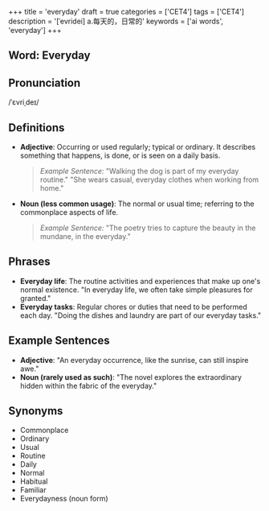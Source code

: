 +++
title = 'everyday'
draft = true
categories = ['CET4']
tags = ['CET4']
description = '[ˈevridei] a.每天的，日常的'
keywords = ['ai words', 'everyday']
+++

## Word: Everyday

## Pronunciation
/ˈɛvriˌdeɪ/

## Definitions
- **Adjective**: Occurring or used regularly; typical or ordinary. It describes something that happens, is done, or is seen on a daily basis. 

  > _Example Sentence:_ "Walking the dog is part of my everyday routine."
  > "She wears casual, everyday clothes when working from home."

- **Noun (less common usage)**: The normal or usual time; referring to the commonplace aspects of life.

  > _Example Sentence:_ "The poetry tries to capture the beauty in the mundane, in the everyday."

## Phrases
- **Everyday life**: The routine activities and experiences that make up one's normal existence. "In everyday life, we often take simple pleasures for granted."
- **Everyday tasks**: Regular chores or duties that need to be performed each day. "Doing the dishes and laundry are part of our everyday tasks."

## Example Sentences
- **Adjective**: "An everyday occurrence, like the sunrise, can still inspire awe."
- **Noun (rarely used as such)**: "The novel explores the extraordinary hidden within the fabric of the everyday."

## Synonyms
- Commonplace
- Ordinary
- Usual
- Routine
- Daily
- Normal
- Habitual
- Familiar
- Everydayness (noun form)
